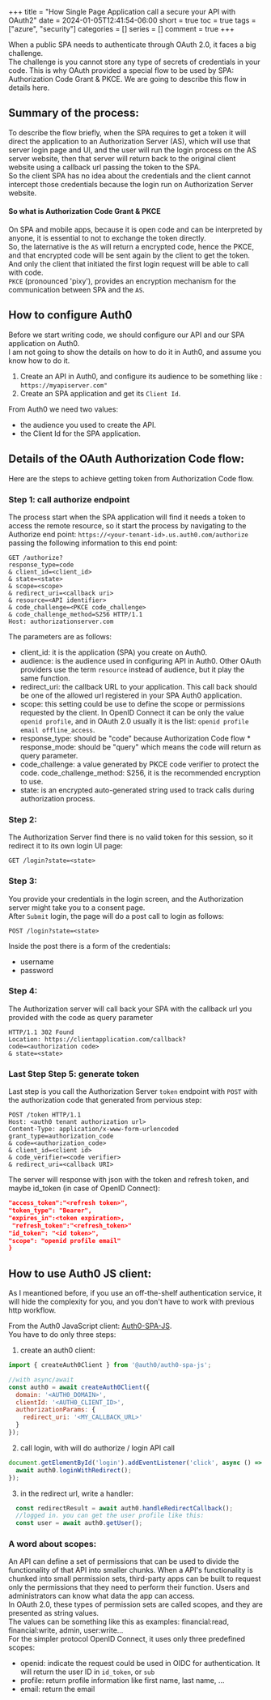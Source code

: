 +++
title = "How Single Page Application call a secure your API with OAuth2"
date = 2024-01-05T12:41:54-06:00
short = true
toc = true
tags = ["azure", "security"]
categories = []
series = []
comment = true
+++

When a public SPA needs to authenticate through OAuth 2.0, it faces a big challenge.  
The challenge is you cannot store any type of secrets of credentials in your code. This is why OAuth provided a special flow to be used by SPA: Authorization Code Grant & PKCE. We are going to describe this flow in details here.  

## Summary of the process:
To describe the flow briefly, when the SPA requires to get a token it will direct the application to an Authorization Server (AS), which will use that server login page and UI, and the user will run the login process on the AS server website, then that server will return back to the original client website using a callback url passing the token to the SPA.  
So the client SPA has no idea about the credentials and the client cannot intercept those credentials because the login run on Authorization Server website.  

#### So what is Authorization Code Grant & PKCE
On SPA and mobile apps, because it is open code and can be interpreted by anyone, it is essential to not to exchange the token directly.  
So, the laternative is the `AS` will return a encrypted code, hence the PKCE, and that encrypted code will be sent again by the client to get the token. And only the client that initiated the first login request will be able to call with code.  
`PKCE` (pronounced 'pixy'), provides an encryption mechanism for the communication between SPA and the `AS`.


## How to configure Auth0
Before we start writing code, we should configure our API and our SPA application on Auth0.  
I am not going to show the details on how to do it in Auth0, and assume you know how to do it.  

1. Create an API in Auth0, and configure its audience to be something like : `https://myapiserver.com"`
2. Create an SPA application and get its `Client Id`.

From Auth0 we need two values:  

* the audience you used to create the API.
* the Client Id for the SPA application.

## Details of the OAuth Authorization Code flow:  
Here are the steps to achieve getting token from Authorization Code flow.

### Step 1: call authorize endpoint

The process start when the SPA application will find it needs a token to access the remote resource, so it start the process by navigating to the Authorize end point: `https://<your-tenant-id>.us.auth0.com/authorize` passing the following information to this end point:

```http
GET /authorize?
response_type=code
& client_id=<client_id>
& state=<state>
& scope=<scope>
& redirect_uri=<callback uri>
& resource=<API identifier>
& code_challenge=<PKCE code_challenge>
& code_challenge_method=S256 HTTP/1.1
Host: authorizationserver.com
```
The parameters are as follows:  

* client_id: it is the application (SPA) you create on Auth0.
* audience: is the audience used in configuring API in Auth0. Other OAuth providers use the term `resource` instead of audience, but it play the same function.
* redirect_uri: the callback URL to your application. This call back should be one of the allowed url registered in your SPA Auth0 application.
* scope: this setting could be use to define the scope or permissions requested by the client. In OpenID Connect it can be only the value `openid profile`, and in OAuth 2.0 usually it is the list: `openid profile email offline_access`.
* response_type: should be "code" because Authorization Code flow * response_mode: should be "query" which means the code will return as query parameter.
* code_challenge: a value generated by PKCE code verifier to protect the code.
code_challenge_method: S256, it is the recommended encryption to use.
* state: is an encrypted auto-generated string used to track calls during authorization process.

### Step 2:
The Authorization Server find there is no valid token for this session, so it redirect it to its own login UI page:  
 
```http
GET /login?state=<state>
```

### Step 3: 
You provide your credentials in the login screen, and the Authorization server might take you to a consent page.  
After `Submit` login, the page will do a post call to login as follows:  

```http
POST /login?state=<state>
```
Inside the post there is a form of the credentials:  
* username
* password

### Step 4:
The Authorization server will call back your SPA with the callback url you provided with the code as query parameter

```http
HTTP/1.1 302 Found
Location: https://clientapplication.com/callback?
code=<authorization code>
& state=<state>
```

### Last Step Step 5: generate token

Last step is you call the Authorization Server `token` endpoint with `POST` with the authorization code that generated from pervious step:  

```http
POST /token HTTP/1.1
Host: <auth0 tenant authorization url>
Content-Type: application/x-www-form-urlencoded
grant_type=authorization_code
& code=<authorization_code>
& client_id=<client id>
& code_verifier=<code verifier>
& redirect_uri=<callback URI>
```
The server will response with json with the token and refresh token, and maybe id_token (in case of OpenID Connect):  

```json
"access_token":"<refresh token>",
"token_type": "Bearer",
"expires_in":<token expiration>,
 "refresh_token":"<refresh_token>"
"id_token": "<id token>", 
"scope": "openid profile email"
}
```

## How to use Auth0 JS client:
As I meantioned before, if you use an off-the-shelf authentication service, it will hide the complexity for you, and you don't have to work with previous http workflow.  

From the Auth0 JavaScript client: [Auth0-SPA-JS](https://github.com/auth0/auth0-spa-js).  
You have to do only three steps:  

1. create an auth0 client:
```js
import { createAuth0Client } from '@auth0/auth0-spa-js';

//with async/await
const auth0 = await createAuth0Client({
  domain: '<AUTH0_DOMAIN>',
  clientId: '<AUTH0_CLIENT_ID>',
  authorizationParams: {
    redirect_uri: '<MY_CALLBACK_URL>'
  }
});
```

2. call login, with will do authorize / login API call
```js
document.getElementById('login').addEventListener('click', async () => {
  await auth0.loginWithRedirect();
});
```

3. in the redirect url, write a handler:

```js
  const redirectResult = await auth0.handleRedirectCallback();
  //logged in. you can get the user profile like this:
  const user = await auth0.getUser();
```

### A word about scopes:  
 An API can define a set of permissions that can be used to divide the functionality of that API into smaller chunks. When a API's functionality is chunked into small permission sets, third-party apps can be built to request only the permissions that they need to perform their function. Users and administrators can know what data the app can access.  
 In OAuth 2.0, these types of permission sets are called scopes, and they are presented as string values.  
 The values can be something like this as examples:  financial:read, financial:write, admin, user:write...   
 For the simpler protocol OpenID Connect, it uses only three predefined scopes:  
 * openid: indicate the request could be used in OIDC for authentication. It will return the user ID in `id_token`, or `sub`
 * profile: return profile information like first name, last name, ...
 * email: return the email